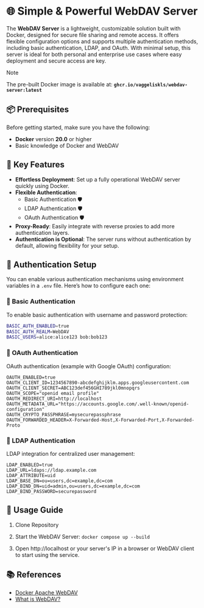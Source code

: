 # 🌐 Simple & Powerful WebDAV Server

The **WebDAV Server** is a lightweight, customizable solution built with Docker, designed for secure file sharing and remote access. It offers flexible configuration options and supports multiple authentication methods, including basic authentication, LDAP, and OAuth. With minimal setup, this server is ideal for both personal and enterprise use cases where easy deployment and secure access are key.


> [!NOTE]
> The pre-built Docker image is available at:  **`ghcr.io/vaggeliskls/webdav-server:latest`**

## 📦 Prerequisites

Before getting started, make sure you have the following:

- **Docker** version **20.0** or higher
- Basic knowledge of Docker and WebDAV

## 🚀 Key Features

- **Effortless Deployment**: Set up a fully operational WebDAV server quickly using Docker.
- **Flexible Authentication**:
  - Basic Authentication 🛡️
  - LDAP Authentication 🛡️
  - OAuth Authentication 🛡️
- **Proxy-Ready**: Easily integrate with reverse proxies to add more authentication layers.
- **Authentication is Optional**: The server runs without authentication by default, allowing flexibility for your setup.

## 🔧 Authentication Setup

You can enable various authentication mechanisms using environment variables in a `.env` file. Here’s how to configure each one:

### 🔐 Basic Authentication

To enable basic authentication with username and password protection:

```bash
BASIC_AUTH_ENABLED=true
BASIC_AUTH_REALM=WebDAV
BASIC_USERS=alice:alice123 bob:bob123
```

### 🔐 OAuth Authentication
OAuth authentication (example with Google OAuth) configuration:
```
OAUTH_ENABLED=true
OAUTH_CLIENT_ID=1234567890-abcdefghijklm.apps.googleusercontent.com
OAUTH_CLIENT_SECRET=ABC123def456GHI789jkl0mnopqrs
OAUTH_SCOPE="openid email profile"
OAUTH_REDIRECT_URI=http://localhost
OAUTH_METADATA_URL="https://accounts.google.com/.well-known/openid-configuration"
OAUTH_CRYPTO_PASSPHRASE=mysecurepassphrase
OAUTH_FORWARDED_HEADER=X-Forwarded-Host,X-Forwarded-Port,X-Forwarded-Proto
```

### 🔐 LDAP Authentication
LDAP integration for centralized user management:
```
LDAP_ENABLED=true
LDAP_URL=ldaps://ldap.example.com
LDAP_ATTRIBUTE=uid
LDAP_BASE_DN=ou=users,dc=example,dc=com
LDAP_BIND_DN=uid=admin,ou=users,dc=example,dc=com
LDAP_BIND_PASSWORD=securepassword
```

## 📖 Usage Guide

1. Clone Repository

2. Start the WebDAV Server: `docker compose up --build`

3. Open http://localhost or your server's IP in a browser or WebDAV client to start using the service.


## 📚 References

- [Docker Apache WebDAV](https://github.com/mgutt/docker-apachewebdav)
- [What is WebDAV?](https://www.jscape.com/blog/what-is-webdav)